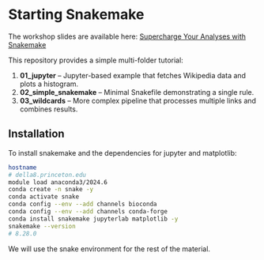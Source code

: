 # Starting Snakemake

The workshop slides are available here:  [Supercharge Your Analyses with Snakemake](https://docs.google.com/presentation/d/11zLDHJCo-uzm7rmrxpHZJNgTg9Zss_rsuWbO1lkb_EI/edit?usp=sharing)

This repository provides a simple multi-folder tutorial:
1. **01_jupyter** – Jupyter-based example that fetches Wikipedia data and plots a histogram.
2. **02_simple_snakemake** – Minimal Snakefile demonstrating a single rule.
3. **03_wildcards** – More complex pipeline that processes multiple links and combines results.

## Installation
To install snakemake and the dependencies for jupyter and matplotlib:
```bash
hostname
# della8.princeton.edu
module load anaconda3/2024.6
conda create -n snake -y
conda activate snake
conda config --env --add channels bioconda
conda config --env --add channels conda-forge
conda install snakemake jupyterlab matplotlib -y
snakemake --version
# 8.28.0
```

We will use the snake environment for the rest of the material.
